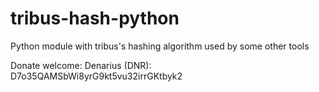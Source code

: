 tribus-hash-python
=====================

Python module with tribus's hashing algorithm used by some other tools

Donate welcome: Denarius (DNR): D7o35QAMSbWi8yrG9kt5vu32irrGKtbyk2

